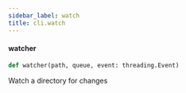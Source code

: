 ```yaml
---
sidebar_label: watch
title: cli.watch
---
```


#### watcher

```python
def watcher(path, queue, event: threading.Event)
```

Watch a directory for changes

